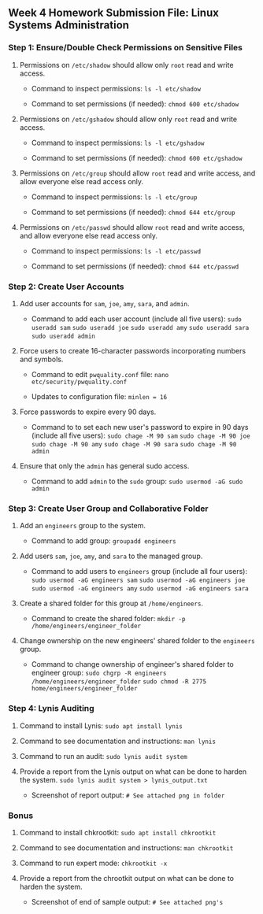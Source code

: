 ## Week 4 Homework Submission File: Linux Systems Administration

### Step 1: Ensure/Double Check Permissions on Sensitive Files

1. Permissions on `/etc/shadow` should allow only `root` read and write access.

    - Command to inspect permissions: `ls -l etc/shadow`

    - Command to set permissions (if needed): `chmod 600 etc/shadow`

2. Permissions on `/etc/gshadow` should allow only `root` read and write access.

    - Command to inspect permissions: `ls -l etc/gshadow`

    - Command to set permissions (if needed): `chmod 600 etc/gshadow`

3. Permissions on `/etc/group` should allow `root` read and write access, and allow everyone else read access only.

    - Command to inspect permissions: `ls -l etc/group`

    - Command to set permissions (if needed): `chmod 644 etc/group`

4. Permissions on `/etc/passwd` should allow `root` read and write access, and allow everyone else read access only.

    - Command to inspect permissions: `ls -l etc/passwd`

    - Command to set permissions (if needed): `chmod 644 etc/passwd`

### Step 2: Create User Accounts

1. Add user accounts for `sam`, `joe`, `amy`, `sara`, and `admin`.

    - Command to add each user account (include all five users):
    `sudo useradd sam`
    `sudo useradd joe`
    `sudo useradd amy`
    `sudo useradd sara`
    `sudo useradd admin`

2. Force users to create 16-character passwords incorporating numbers and symbols.

    - Command to edit `pwquality.conf` file:
    `nano etc/security/pwquality.conf`

    - Updates to configuration file:
    `minlen = 16`

3. Force passwords to expire every 90 days.

    - Command to to set each new user's password to expire in 90 days (include all five users):
    `sudo chage -M 90 sam`
    `sudo chage -M 90 joe`
    `sudo chage -M 90 amy`
    `sudo chage -M 90 sara`
    `sudo chage -M 90 admin`

4. Ensure that only the `admin` has general sudo access.

    - Command to add `admin` to the `sudo` group:
    `sudo usermod -aG sudo admin`

### Step 3: Create User Group and Collaborative Folder

1. Add an `engineers` group to the system.

    - Command to add group:
    `groupadd engineers`

2. Add users `sam`, `joe`, `amy`, and `sara` to the managed group.

    - Command to add users to `engineers` group (include all four users):
    `sudo usermod -aG engineers sam`
    `sudo usermod -aG engineers joe`
    `sudo usermod -aG engineers amy`
    `sudo usermod -aG engineers sara`

3. Create a shared folder for this group at `/home/engineers`.

    - Command to create the shared folder:
    `mkdir -p /home/engineers/engineer_folder`

4. Change ownership on the new engineers' shared folder to the `engineers` group.

    - Command to change ownership of engineer's shared folder to engineer group:
    `sudo chgrp -R engineers /home/engineers/engineer_folder`
    `sudo chmod -R 2775 home/engineers/engineer_folder`

### Step 4: Lynis Auditing

1. Command to install Lynis:
  `sudo apt install lynis`

2. Command to see documentation and instructions:
  `man lynis`

3. Command to run an audit:
  `sudo lynis audit system`

4. Provide a report from the Lynis output on what can be done to harden the system.
  `sudo lynis audit system > lynis_output.txt`

    - Screenshot of report output:
    `# See attached png in folder`

### Bonus
1. Command to install chkrootkit:
  `sudo apt install chkrootkit`

2. Command to see documentation and instructions:
  `man chkrootkit`

3. Command to run expert mode:
  `chkrootkit -x`

4. Provide a report from the chrootkit output on what can be done to harden the system.
    - Screenshot of end of sample output:
    `# See attached png's`
